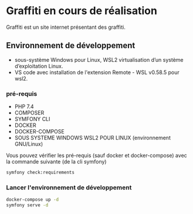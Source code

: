 # Graffiti en cours de réalisation

Graffiti est un site internet présentant des graffiti.

## Environnement de développement

* sous-système Windows pour Linux, WSL2 virtualisation d’un système d’exploitation Linux.
* VS code avec installation de l'extension Remote - WSL v0.58.5 pour wsl2.

### pré-requis

* PHP 7.4
* COMPOSER 
* SYMFONY CLI 
* DOCKER 
* DOCKER-COMPOSE
* SOUS SYSTEME WINDOWS WSL2 POUR LINUX (environnement GNU/Linux) 

Vous pouvez vérifier les pré-requis (sauf docker et docker-compose) avec la commande suivante (de la cli symfony)

```bash
symfony check:requirements
```
### Lancer l'environnement de développement

```bash
docker-compose up -d
symfony serve -d
```



